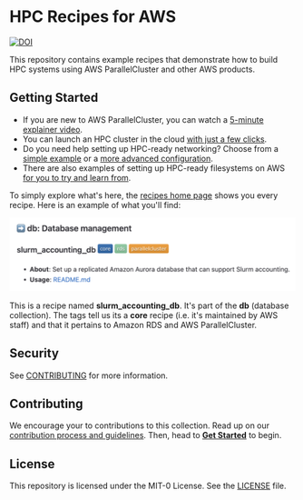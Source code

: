 # HPC Recipes for AWS

[![DOI](https://zenodo.org/badge/DOI/10.5281/zenodo.8360274.svg)](https://doi.org/10.5281/zenodo.8360274)

This repository contains example recipes that demonstrate how to build HPC systems using AWS ParallelCluster and other AWS products.

## Getting Started

* If you are new to AWS ParallelCluster, you can watch a [5-minute explainer video](https://youtu.be/gmw7A3kOh60).
* You can launch an HPC cluster in the cloud [with just a few clicks](recipes/pcluster/latest/README.md).
* Do you need help setting up HPC-ready networking? Choose from a [simple example](recipes/net/hpc_basic/README.md) or a [more advanced configuration](recipes/net/hpc_large_scale/README.md).
* There are also examples of setting up HPC-ready filesystems on AWS [for you to try and learn from](recipes/README.md#arrow_right-storage-storage).

To simply explore what's here, the [recipes home page](./recipes/README.md) shows you every recipe. Here is an example of what you'll find:

![recipe](docs/media/recipe.png)

This is a recipe named **slurm_accounting_db**. It's part of the **db** (database collection). The tags tell us its a **core** recipe (i.e. it's maintained by AWS staff) and that it pertains to Amazon RDS and AWS ParallelCluster. 

## Security

See [CONTRIBUTING](CONTRIBUTING.md#security-issue-notifications) for more information.

## Contributing

We encourage your to contributions to this collection. Read up on our [contribution process and guidelines](CONTRIBUTING.md). Then, head to **[Get Started](docs/start.md)** to begin. 

## License

This repository is licensed under the MIT-0 License. See the [LICENSE](LICENSE) file.

